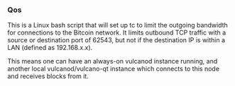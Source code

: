 ### Qos ###

This is a Linux bash script that will set up tc to limit the outgoing bandwidth for connections to the Bitcoin network. It limits outbound TCP traffic with a source or destination port of 62543, but not if the destination IP is within a LAN (defined as 192.168.x.x).

This means one can have an always-on vulcanod instance running, and another local vulcanod/vulcano-qt instance which connects to this node and receives blocks from it.
